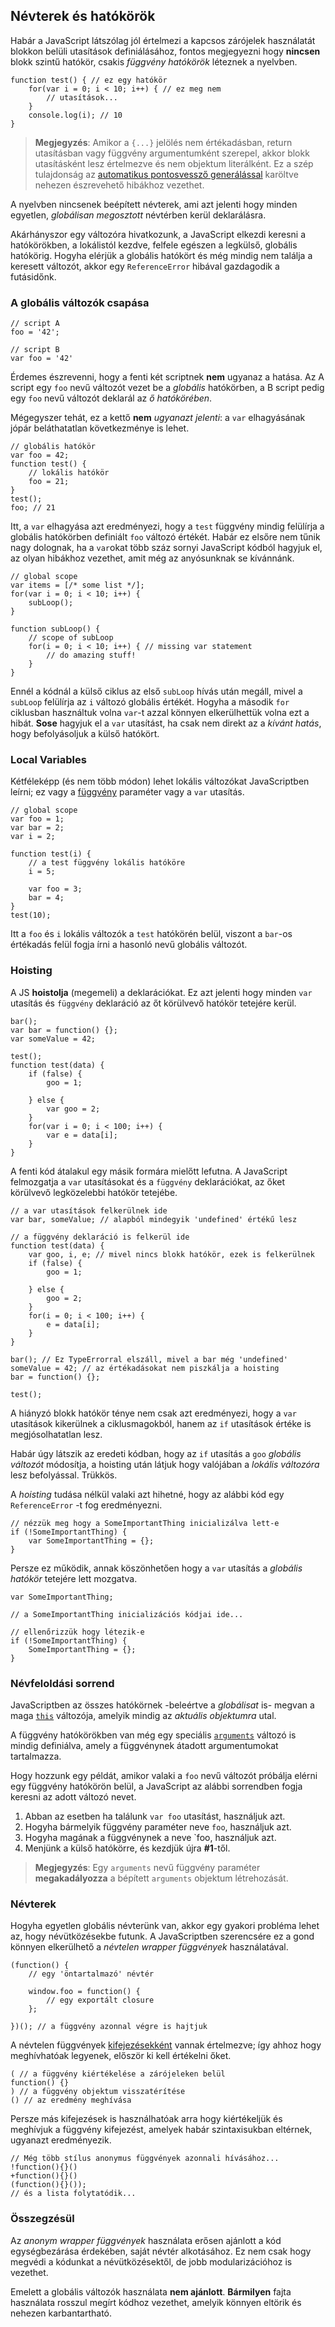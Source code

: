 ﻿## Névterek és hatókörök

Habár a JavaScript látszólag jól értelmezi a kapcsos zárójelek használatát
blokkon belüli utasítások definiálásához, fontos megjegyezni hogy **nincsen** blokk 
szintű hatókör, csakis *függvény hatókörök* léteznek a nyelvben.

    function test() { // ez egy hatókör
        for(var i = 0; i < 10; i++) { // ez meg nem
            // utasítások...
        }
        console.log(i); // 10
    }

> **Megjegyzés**: Amikor a `{...}` jelölés nem értékadásban, return utasításban vagy
> függvény argumentumként szerepel, akkor blokk utasításként lesz értelmezve és
> nem objektum literálként. Ez a szép tulajdonság az [automatikus pontosvessző
> generálással](#core.semicolon) karöltve nehezen észrevehető hibákhoz vezethet.

A nyelvben nincsenek beépített névterek, ami azt jelenti hogy minden egyetlen,
*globálisan megosztott* névtérben kerül deklarálásra.

Akárhányszor egy változóra hivatkozunk, a JavaScript elkezdi keresni a hatókörökben,
a lokálistól kezdve, felfele egészen a legkülső, globális hatókörig. Hogyha elérjük
a globális hatókört és még mindig nem találja a keresett változót, akkor egy
`ReferenceError` hibával gazdagodik a futásidőnk.

### A globális változók csapása

    // script A
    foo = '42';

    // script B
    var foo = '42'

Érdemes észrevenni, hogy a fenti két scriptnek **nem** ugyanaz a hatása. Az A script
egy `foo` nevű változót vezet be a *globális* hatókörben, a B script pedig egy `foo`
nevű változót deklarál az *ő hatókörében*.

Mégegyszer tehát, ez a kettő **nem** *ugyanazt jelenti*: a `var` elhagyásának jópár
beláthatatlan következménye is lehet.

    // globális hatókör
    var foo = 42;
    function test() {
        // lokális hatókör
        foo = 21;
    }
    test();
    foo; // 21
	
Itt, a `var` elhagyása azt eredményezi, hogy a `test` függvény mindig felülírja
a globális hatókörben definiált `foo` változó értékét. Habár ez elsőre nem tűnik
nagy dolognak, ha a `var`okat több száz sornyi JavaScript kódból hagyjuk el, az 
olyan hibákhoz vezethet, amit még az anyósunknak se kívánnánk.
    
    // global scope
    var items = [/* some list */];
    for(var i = 0; i < 10; i++) {
        subLoop();
    }

    function subLoop() {
        // scope of subLoop
        for(i = 0; i < 10; i++) { // missing var statement
            // do amazing stuff!
        }
    }
	
Ennél a kódnál a külső ciklus az első `subLoop` hívás után megáll, mivel a `subLoop`
felülírja az `i` változó globális értékét. Hogyha a második `for` ciklusban használtuk
volna `var`-t azzal könnyen elkerülhettük volna ezt a hibát. **Sose** hagyjuk el a `var` utasítást, ha csak nem direkt az a *kívánt hatás*, hogy befolyásoljuk a 
külső hatókört.


### Local Variables

Kétféleképp (és nem több módon) lehet lokális változókat JavaScriptben leírni; ez vagy a [függvény](#function.general) paraméter vagy a `var` utasítás.

    // global scope
    var foo = 1;
    var bar = 2;
    var i = 2;

    function test(i) {
        // a test függvény lokális hatóköre
        i = 5;

        var foo = 3;
        bar = 4;
    }
    test(10);
	
Itt a `foo` és `i` lokális változók a `test` hatókörén belül, viszont a `bar`-os
értékadás felül fogja írni a hasonló nevű globális változót.

### Hoisting

A JS **hoistolja** (megemeli) a deklarációkat. Ez azt jelenti hogy minden `var`
utasítás és `függvény` deklaráció az őt körülvevő hatókör tetejére kerül.

    bar();
    var bar = function() {};
    var someValue = 42;

    test();
    function test(data) {
        if (false) {
            goo = 1;

        } else {
            var goo = 2;
        }
        for(var i = 0; i < 100; i++) {
            var e = data[i];
        }
    }

A fenti kód átalakul egy másik formára mielőtt lefutna. A JavaScript felmozgatja
a `var` utasításokat és a `függvény` deklarációkat, az őket körülvevő legközelebbi
hatókör tetejébe.

    // a var utasítások felkerülnek ide
    var bar, someValue; // alapból mindegyik 'undefined' értékű lesz

    // a függvény deklaráció is felkerül ide
    function test(data) {
        var goo, i, e; // mivel nincs blokk hatókör, ezek is felkerülnek
        if (false) {
            goo = 1;

        } else {
            goo = 2;
        }
        for(i = 0; i < 100; i++) {
            e = data[i];
        }
    }

    bar(); // Ez TypeErrorral elszáll, mivel a bar még 'undefined'
    someValue = 42; // az értékadásokat nem piszkálja a hoisting
    bar = function() {};

    test();

A hiányzó blokk hatókör ténye nem csak azt eredményezi, hogy a `var` utasítások
kikerülnek a ciklusmagokból, hanem az `if` utasítások értéke is megjósolhatatlan
lesz.

Habár úgy látszik az eredeti kódban, hogy az `if` utasítás a `goo` *globális 
változót* módosítja, a hoisting után látjuk hogy valójában a *lokális változóra*
lesz befolyással. Trükkös.

A *hoisting* tudása nélkül valaki azt hihetné, hogy az alábbi kód egy `ReferenceError`
-t fog eredményezni.

    // nézzük meg hogy a SomeImportantThing inicializálva lett-e
    if (!SomeImportantThing) {
        var SomeImportantThing = {};
    }

Persze ez működik, annak köszönhetően hogy a `var` utasítás a *globális hatókör*
tetejére lett mozgatva.

    var SomeImportantThing;

    // a SomeImportantThing inicializációs kódjai ide...

    // ellenőrizzük hogy létezik-e
    if (!SomeImportantThing) {
        SomeImportantThing = {};
    }

### Névfeloldási sorrend

JavaScriptben az összes hatókörnek -beleértve a *globálisat* is- megvan a maga
[`this`](#function.this) változója, amelyik mindig az *aktuális objektumra* utal.

A függvény hatókörökben van még egy speciális [`arguments`](#function.arguments)
változó is mindig definiálva, amely a függvénynek átadott argumentumokat
tartalmazza.

Hogy hozzunk egy példát, amikor valaki a `foo` nevű változót próbálja elérni egy
függvény hatókörön belül, a JavaScript az alábbi sorrendben fogja keresni az adott
változó nevet.
 
 1. Abban az esetben ha találunk `var foo` utasítást, használjuk azt.
 2. Hogyha bármelyik függvény paraméter neve `foo`, használjuk azt.
 3. Hogyha magának a függvénynek a neve `foo, használjuk azt.
 4. Menjünk a külső hatókörre, és kezdjük újra **#1**-től.
 
> **Megjegyzés**: Egy `arguments` nevű függvény paraméter **megakadályozza**
> a bépített `arguments` objektum létrehozását.

### Névterek

Hogyha egyetlen globális névterünk van, akkor egy gyakori probléma lehet az,
hogy névütközésekbe futunk. A JavaScriptben szerencsére ez a gond könnyen
elkerülhető a *névtelen wrapper függvények* használatával.

    (function() {
        // egy 'öntartalmazó' névtér
        
        window.foo = function() {
            // egy exportált closure
        };

    })(); // a függvény azonnal végre is hajtjuk

A névtelen függvények [kifejezésekként](#function.general) vannak értelmezve; így
ahhoz hogy meghívhatóak legyenek, először ki kell értékelni őket.

    ( // a függvény kiértékelése a zárójeleken belül
    function() {}
    ) // a függvény objektum visszatérítése
    () // az eredmény meghívása

Persze más kifejezések is használhatóak arra hogy kiértékeljük és meghívjuk
a függvény kifejezést, amelyek habár szintaxisukban eltérnek, ugyanazt eredményezik.

    // Még több stílus anonymus függvények azonnali hívásához...
    !function(){}()
    +function(){}()
    (function(){}());
    // és a lista folytatódik...

### Összegzésül

Az *anonym wrapper függvények* használata erősen ajánlott a kód egységbezárása 
érdekében, saját névtér alkotásához. Ez nem csak hogy megvédi a kódunkat a 
névütközésektől, de jobb modularizációhoz is vezethet.

Emelett a globális változók használata **nem ajánlott**. **Bármilyen** fajta 
használata rosszul megírt kódhoz vezethet, amelyik könnyen eltörik és nehezen
karbantartható.